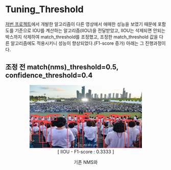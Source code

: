 # Tuning_Threshold
[저번 프로젝트](https://github.com/KangHongJun/Origin-NMS/tree/main/sahi_yolox)에서 개발한 알고리즘이 다른 영상에서 애매한 성능을 보였기 때문에 포함도를 기준으로 IOU를 계산하는 알고리즘(IIOU)을 전달받았고, IIOU는 삭제되면 안되는 박스까지 삭제하여 match_threshold를 조정했고, 조정한 match_threshold 값을 다른 알고리즘에도 적용시키니 성능이 향상되었다.(F1-score 증가) 아래는 그 진행과정이다.

## 조정 전 match(nms)_threshold=0.5, confidence_threshold=0.4

<div align="center">
     <p float="left">
    <div align = "center">
       <img src="https://github.com/KangHongJun/Tuning_Threshold/blob/main/threshold_tuning/N_IIOU.png", width="70%"><br>
     [ IIOU - F1-score : 0.3333 ]
    </div>
  </p>
  기존 NMS와
</div>
